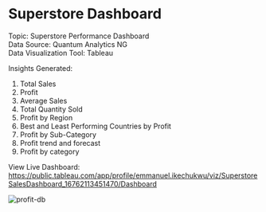 # Superstore Dashboard

Topic: Superstore Performance Dashboard <br/>
Data Source: Quantum Analytics NG <br/>
Data Visualization Tool: Tableau <br/>

Insights Generated:
1. Total Sales
2. Profit 
3. Average Sales
4. Total Quantity Sold
5. Profit by Region
6. Best and Least Performing Countries by Profit
7. Profit by Sub-Category
8. Profit trend and forecast
9. Profit by category

View Live Dashboard: https://public.tableau.com/app/profile/emmanuel.ikechukwu/viz/SuperstoreSalesDashboard_16762113451470/Dashboard

![profit-db](https://user-images.githubusercontent.com/88853963/220464159-052f2461-f61d-4e41-a81c-321fd194ca85.png)
